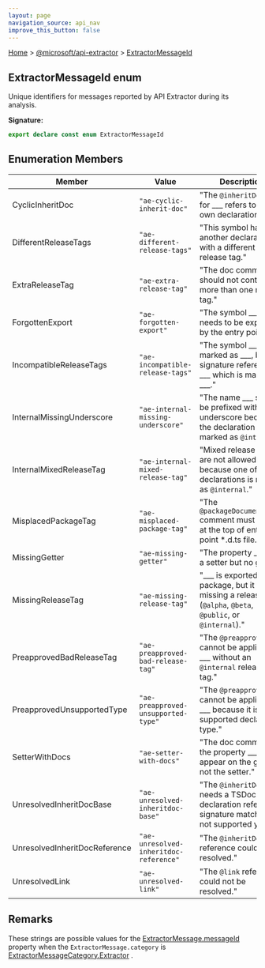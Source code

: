 ```yaml
---
layout: page
navigation_source: api_nav
improve_this_button: false
---
```



[Home](./index.md) &gt; [@microsoft/api-extractor](./api-extractor.md) &gt; [ExtractorMessageId](./api-extractor.extractormessageid.md)

## ExtractorMessageId enum

Unique identifiers for messages reported by API Extractor during its analysis.

<b>Signature:</b>

```typescript
export declare const enum ExtractorMessageId
```

## Enumeration Members

|  Member | Value | Description |
|  --- | --- | --- |
|  CyclicInheritDoc | <code>&quot;ae-cyclic-inherit-doc&quot;</code> | "The <code>@inheritDoc</code> tag for \_\_\_ refers to its own declaration." |
|  DifferentReleaseTags | <code>&quot;ae-different-release-tags&quot;</code> | "This symbol has another declaration with a different release tag." |
|  ExtraReleaseTag | <code>&quot;ae-extra-release-tag&quot;</code> | "The doc comment should not contain more than one release tag." |
|  ForgottenExport | <code>&quot;ae-forgotten-export&quot;</code> | "The symbol \_\_\_ needs to be exported by the entry point \_\_\_." |
|  IncompatibleReleaseTags | <code>&quot;ae-incompatible-release-tags&quot;</code> | "The symbol \_\_\_ is marked as \_\_\_, but its signature references \_\_\_ which is marked as \_\_\_." |
|  InternalMissingUnderscore | <code>&quot;ae-internal-missing-underscore&quot;</code> | "The name \_\_\_ should be prefixed with an underscore because the declaration is marked as <code>@internal</code>." |
|  InternalMixedReleaseTag | <code>&quot;ae-internal-mixed-release-tag&quot;</code> | "Mixed release tags are not allowed for \_\_\_ because one of its declarations is marked as <code>@internal</code>." |
|  MisplacedPackageTag | <code>&quot;ae-misplaced-package-tag&quot;</code> | "The <code>@packageDocumentation</code> comment must appear at the top of entry point \*.d.ts file." |
|  MissingGetter | <code>&quot;ae-missing-getter&quot;</code> | "The property \_\_\_ has a setter but no getter." |
|  MissingReleaseTag | <code>&quot;ae-missing-release-tag&quot;</code> | "\_\_\_ is exported by the package, but it is missing a release tag (<code>@alpha</code>, <code>@beta</code>, <code>@public</code>, or <code>@internal</code>)." |
|  PreapprovedBadReleaseTag | <code>&quot;ae-preapproved-bad-release-tag&quot;</code> | "The <code>@preapproved</code> tag cannot be applied to \_\_\_ without an <code>@internal</code> release tag." |
|  PreapprovedUnsupportedType | <code>&quot;ae-preapproved-unsupported-type&quot;</code> | "The <code>@preapproved</code> tag cannot be applied to \_\_\_ because it is not a supported declaration type." |
|  SetterWithDocs | <code>&quot;ae-setter-with-docs&quot;</code> | "The doc comment for the property \_\_\_ must appear on the getter, not the setter." |
|  UnresolvedInheritDocBase | <code>&quot;ae-unresolved-inheritdoc-base&quot;</code> | "The <code>@inheritDoc</code> tag needs a TSDoc declaration reference; signature matching is not supported yet." |
|  UnresolvedInheritDocReference | <code>&quot;ae-unresolved-inheritdoc-reference&quot;</code> | "The <code>@inheritDoc</code> reference could not be resolved." |
|  UnresolvedLink | <code>&quot;ae-unresolved-link&quot;</code> | "The <code>@link</code> reference could not be resolved." |

## Remarks

These strings are possible values for the [ExtractorMessage.messageId](./api-extractor.extractormessage.messageid.md) property when the `ExtractorMessage.category` is [ExtractorMessageCategory.Extractor](./api-extractor.extractormessagecategory.extractor.md) .
